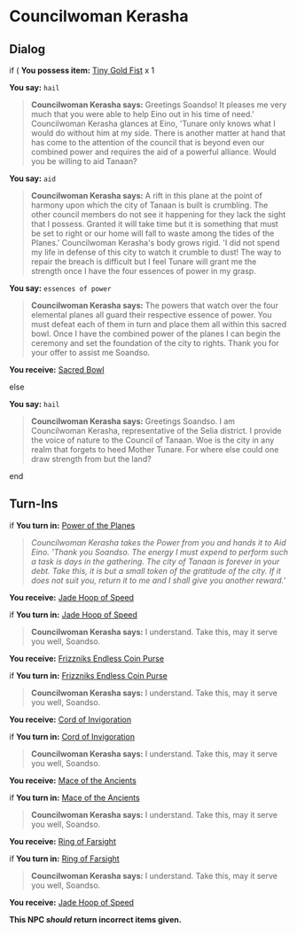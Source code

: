 # Councilwoman Kerasha

## Dialog



if ( **You possess item:**  [Tiny Gold Fist](/item/16260) x 1


**You say:** `hail`




>**Councilwoman Kerasha says:** Greetings Soandso!  It pleases me very much that you were able to help Eino out in his time of need.' Councilwoman Kerasha glances at Eino, 'Tunare only knows what I would do without him at my side.  There is another matter at hand that has come to the attention of the council that is beyond even our combined power and requires the aid of a powerful alliance.  Would you be willing to aid Tanaan?


**You say:** `aid`




>**Councilwoman Kerasha says:** A rift in this plane at the point of harmony upon which the city of Tanaan is built is crumbling. The other council members do not see it happening for they lack the sight that I possess. Granted it will take time but it is something that must be set to right or our home will fall to waste among the tides of the Planes.' Councilwoman Kerasha's body grows rigid. 'I did not spend my life in defense of this city to watch it crumble to dust! The way to repair the breach is difficult but I feel Tunare will grant me the strength once I have the four essences of power in my grasp.


**You say:** `essences of power`




>**Councilwoman Kerasha says:** The powers that watch over the four elemental planes all guard their respective essence of power. You must defeat each of them in turn and place them all within this sacred bowl. Once I have the combined power of the planes I can begin the ceremony and set the foundation of the city to rights. Thank you for your offer to assist me Soandso.



**You receive:**  [Sacred Bowl](/item/17183)


else


**You say:** `hail`




>**Councilwoman Kerasha says:** Greetings Soandso. I am Councilwoman Kerasha, representative of the Selia district. I provide the voice of nature to the Council of Tanaan. Woe is the city in any realm that forgets to heed Mother Tunare. For where else could one draw strength from but the land?

end

## Turn-Ins



if **You turn in:** [Power of the Planes](/item/16266)


>*Councilwoman Kerasha takes the Power from you and hands it to Aid Eino. 'Thank you Soandso. The energy I must expend to perform such a task is days in the gathering. The city of Tanaan is forever in your debt. Take this, it is but a small token of the gratitude of the city. If it does not suit you, return it to me and I shall give you another reward.'*


 **You receive:**  [Jade Hoop of Speed](/item/32106) 

if **You turn in:** [Jade Hoop of Speed](/item/32106)


>**Councilwoman Kerasha says:** I understand. Take this, may it serve you well, Soandso.


 **You receive:**  [Frizzniks Endless Coin Purse](/item/17209) 

if **You turn in:** [Frizzniks Endless Coin Purse](/item/17209)


>**Councilwoman Kerasha says:** I understand. Take this, may it serve you well, Soandso.


 **You receive:**  [Cord of Invigoration](/item/32107) 

if **You turn in:** [Cord of Invigoration](/item/32107)


>**Councilwoman Kerasha says:** I understand. Take this, may it serve you well, Soandso.


 **You receive:**  [Mace of the Ancients](/item/32108) 

if **You turn in:** [Mace of the Ancients](/item/32108)


>**Councilwoman Kerasha says:** I understand. Take this, may it serve you well, Soandso.


 **You receive:**  [Ring of Farsight](/item/32109) 

if **You turn in:** [Ring of Farsight](/item/32109)


>**Councilwoman Kerasha says:** I understand. Take this, may it serve you well, Soandso.


 **You receive:**  [Jade Hoop of Speed](/item/32106) 

**This NPC *should* return incorrect items given.**





